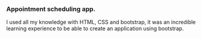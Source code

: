 ### Appointment scheduling app.

I used all my knowledge with HTML, CSS and bootstrap, it was an incredible learning experience to be able to create an application using bootstrap.
